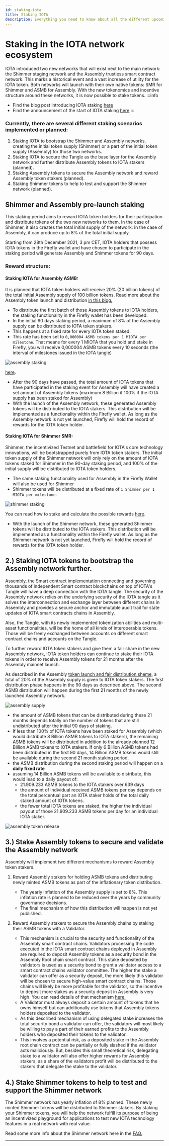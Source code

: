 ```yaml
---
id: staking-iota
title: Staking IOTA
description: Everything you need to know about all the different upcoming staking opportunities in IOTA, Assembly, and Shimmer network.
---
```


# Staking in the IOTA network ecosystem

IOTA introduced two new networks that will exist next to the main network: the Shimmer staging network and the Assembly trustless smart contract network. This marks a historical event and a vast increase of utility for the IOTA token.
Both networks will launch with their own native tokens: SMR for Shimmer and ASMB for Assembly. With the new tokenomics and incentive structure around these networks, it is now possible to stake tokens.
:::info
- Find the blog post introducing IOTA staking [here](https://blog.iota.org/introducing-iota-staking/)
- Find the announcement of the start of IOTA staking [here](https://blog.iota.org/iota-staking-start/)
:::

### Currently, there are several different staking scenarios implemented or planned:
1. Staking IOTA to bootstrap the Shimmer and Assembly networks, creating the initial token supply (Shimmer) or a part of the initial token supply (Assembly) for those two networks.
2. Staking IOTA to secure the Tangle as the base layer for the Assembly network and further distribute Assembly tokens to IOTA stakers (planned). 
3. Staking Assembly tokens to secure the Assembly network and reward Assembly token stakers (planned).
4. Staking Shimmer tokens to help to test and support the Shimmer network (planned).


## Shimmer and Assembly pre-launch staking

This staking period aims to reward IOTA token holders for their participation and distribute tokens of the two new networks to them. In the case of Shimmer, it also creates the total initial supply of the network. In the case of Assembly, it can produce up to 8% of the total initial supply.

Starting from 28th December 2021, 3 pm CET, IOTA holders that possess IOTA tokens in the Firefly wallet and have chosen to participate in the staking period will generate Assembly and Shimmer tokens for 90 days.

### Reward structure:
#### Staking IOTA for Assembly ASMB:

It is planned that IOTA token holders will receive 20% (20 billion tokens) of the total initial Assembly supply of 100 billion tokens. Read more about the Assembly token launch and distribution [in this blog.](https://blog.assembly.sc/assembly-fair-launch-token-distribution/)
- To distribute the first batch of those Assembly tokens to IOTA holders, the staking functionality in the Firefly wallet has been developed. 
- In the initial 90 days staking period, a maximum of 8% of the Assembly supply can be distributed to IOTA token stakers. 
- This happens at a fixed rate for every IOTA token staked.
- This rate has been set to `0,000004 ASMB tokens per 1 MIOTA per milestone`. That means for every 1 MIOTA that you hold and stake in Firefly, you will receive 0,000004 ASMB tokens every 10 seconds (the interval of milestones issued in the IOTA tangle)

![assembly staking](/img/learn/iota-token/assembly-staking.png)

 [here](https://assembly.sc/stake).
- After the 90 days have passed, the total amount of IOTA tokens that have participated in the staking event for Assembly will have created a set amount of Assembly tokens (maximum 8 Billion if 100% if the IOTA supply has been staked for Assembly)
- With the launch of the Assembly network, these generated Assembly tokens will be distributed to the IOTA stakers. This distribution will be implemented as a functionality within the Firefly wallet. As long as the Assembly network is not yet launched, Firefly will hold the record of rewards for the IOTA token holder. 

#### Staking IOTA for Shimmer SMR:

Shimmer, the incentivized Testnet and battlefield for IOTA's core technology innovations, will be bootstrapped purely from IOTA token stakers. The initial token supply of the Shimmer network will only rely on the amount of IOTA tokens staked for Shimmer in the 90-day staking period, and 100% of the initial supply will be distributed to IOTA token holders.

- The same staking functionality used for Assembly in the Firefly Wallet will also be used for Shimmer
- Shimmer tokens will be distributed at a fixed rate of `1 Shimmer per 1 MIOTA per milestone`.

![shimmer staking](/img/learn/iota-token/shimmer-staking.png)

You can read how to stake and calculate the possible rewards [here](https://shimmer.network/claim).
- With the launch of the Shimmer network, these generated Shimmer tokens will be distributed to the IOTA stakers. This distribution will be implemented as a functionality within the Firefly wallet. As long as the Shimmer network is not yet launched, Firefly will hold the record of rewards for the IOTA token holder. 

## 2.) Staking IOTA tokens to bootstrap the Assembly network further.

Assembly, the Smart contract implementation connecting and governing thousands of independent Smart contract blockchains on top of IOTA's Tangle will have a deep connection with the IOTA tangle. The security of the Assembly network relies on the underlying security of the IOTA tangle as it solves the interconnection and exchange layer between different chains in Assembly and provides a secure anchor and immutable audit trail for state updates of IOTA smart contracts chains in Assembly.

Also, the Tangle, with its newly implemented tokenization abilities and multi-asset functionalities, will be the home of all kinds of interoperable tokens. Those will be freely exchanged between accounts on different smart contract chains and accounts on the Tangle.

To further reward IOTA token stakers and give them a fair share in the new Assembly network, IOTA token holders can continue to stake their IOTA tokens in order to receive Assembly tokens for 21 months after the Assembly mainnet launch.

As described in the Assembly [token launch and fair distribution sheme](https://blog.assembly.sc/assembly-fair-launch-token-distribution/), a total of 20% of the Assembly supply is given to IOTA token stakers. 
The first distribution phase happens in the 90 days as described above.
The second ASMB distribution will happen during the first 21 months of the newly launched Assembly network.

![assembly supply](/img/learn/iota-token/assembly-supply.png)

- the amount of ASMB tokens that can be distributed during these 21 months depends totally on the number of tokens that are still undistributed after the initial 90 days of staking. 
- If less than 100% of IOTA tokens have been staked for Assembly (which would distribute 8 Billion ASMB tokens to IOTA stakers), the remaining ASMB tokens will be distributed in addition to the already planned 12 Billion ASMB tokens to IOTA stakers.
If only 6 Billion ASMB tokens had been distributed in the first 90 days, 14 Billion ASMB tokens would still be available during the second 21 month staking period.
- the ASMB distribution during the second staking period will happen on a **daily fixed rate**
- assuming 14 Billion ASMB tokens will be available to distribute, this would lead to a daily payout of: 
    - 21.909.233 ASMB tokens to the IOTA stakers over 639 days
    - the amount of individual received ASMB tokens per day depends on the total percentual part an IOTA staker holds of the total daily staked amount of IOTA tokens.
    - the fewer total IOTA tokens are staked, the higher the individual payout of those 21.909.233 ASMB tokens per day for an individual IOTA staker.

![assembly token release](/img/learn/iota-token/assembly-token-release.png)

## 3.) Stake Assembly tokens to secure and validate the Assembly network

Assembly will implement two different mechanisms to reward Assembly token stakers.
1. Reward Assembly stakers for holding ASMB tokens and distributing newly minted ASMB tokens as part of the inflationary token distribution.
    - The yearly inflation of the Assembly supply is set to 8%. This inflation rate is planned to be reduced over the years by community governance decisions.
    - The final mechanism of how this distribution will happen is not yet published.

2. Reward Assembly stakers to secure the Assembly chains by staking their ASMB tokens with a Validator.
    - This mechanism is crucial to the security and functionality of the Assembly smart contract chains. Validators processing the code executed in the IOTA smart contract chains deployed in Assembly are required to deposit Assembly tokens as a security bond in the Assembly Root chain smart contract. This stake deposited by validators is used as a security bond to grant a validator access to a smart contract chains validator committee. The higher the stake a validator can offer as a security deposit, the more likely this validator will be chosen to secure high-value smart contract chains. Those chains will likely be more profitable for the validator, so the incentive to deposit more stakes as a security deposit in Assembly is very high. You can read details of that mechanism [here.](https://blog.assembly.sc/meet-assembly-2-validators-and-committees/)
    - A Validator must always deposit a certain amount of tokens that he owns himself but can additionally use tokens that Assembly tokens holders deposited to the validator.
    - As this described mechanism of using delegated stake increases the total security bond a validator can offer, the validators will most likely be willing to pay a part of their earned profits to the Assembly holders who deposited their tokens to the validator.
    - This involves a potential risk, as a deposited stake in the Assembly root chain contract can be partially or fully slashed if the validator acts maliciously. But, besides this small theoretical risk, delegating stake to a validator will also offer higher rewards for Assembly stakers, as a share of the validators profit will be distributed to the stakers that delegate the stake to the validator.

## 4.) Stake Shimmer tokens to help to test and support the Shimmer network

The Shimmer network has yearly inflation of 8% planned. These newly minted Shimmer tokens will be distributed to Shimmer stakers. 
By staking your Shimmer tokens, you will help the network fulfill its purpose of being an incentivized playground for applications to test new IOTA technology features in a real network with real value.

Read some more info about the Shimmer network here in the [FAQ.](https://shimmer.network/faqs)


---
